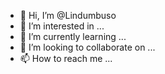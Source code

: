 - 👋 Hi, I’m @Lindumbuso
- 👀 I’m interested in ...
- 🌱 I’m currently learning ...
- 💞️ I’m looking to collaborate on ...
- 📫 How to reach me ...

<!---
Lindumbuso/Lindumbuso is a ✨ special ✨ repository because its `README.md` (this file) appears on your GitHub profile.
You can click the Preview link to take a look at your changes.
--->
